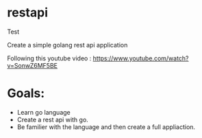 # restapi

Test

Create a simple golang rest api application

Following this youtube video : https://www.youtube.com/watch?v=SonwZ6MF5BE

# Goals:
 - Learn go language
 - Create a rest api with go.
 - Be familier with the language and then create a full appliaction.
